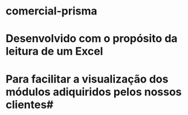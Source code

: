 # comercial-prisma
# Desenvolvido com o propósito da leitura de um Excel
# Para facilitar a visualização dos módulos adiquiridos pelos nossos clientes#